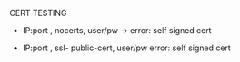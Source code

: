 CERT TESTING


- IP:port , nocerts, user/pw  -> error: self signed cert

- IP:port , ssl- public-cert, user/pw   error: self signed cert
